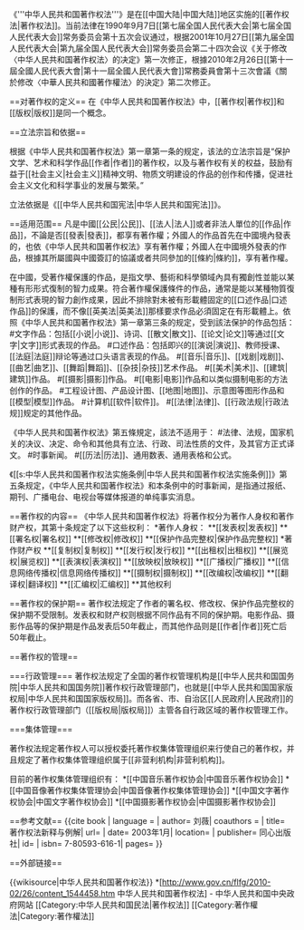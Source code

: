 《'''中华人民共和国著作权法'''》是在[[中国大陆|中国大陆]]地区实施的[[著作权法|著作权法]]。当前法律在1990年9月7日[[第七届全国人民代表大会|第七届全国人民代表大会]]常务委员会第十五次会议通过，根据2001年10月27日[[第九届全国人民代表大会|第九届全国人民代表大会]]常务委员会第二十四次会议《关于修改〈中华人民共和国著作权法〉的决定》第一次修正，根據2010年2月26日[[第十一屆全國人民代表大會|第十一屆全國人民代表大會]]常務委員會第十三次會議《關於修改〈中華人民共和國著作權法〉的決定》第二次修正。

==对著作权的定义==
在《中华人民共和国著作权法》中，[[著作权|著作权]]和[[版权|版权]]是同一个概念。

==立法宗旨和依据==

根据《中华人民共和国著作权法》第一章第一条的规定，该法的立法宗旨是“保护文学、艺术和科学作品[[作者|作者]]的著作权，以及与著作权有关的权益，鼓励有益于[[社会主义|社会主义]]精神文明、物质文明建设的作品的创作和传播，促进社会主义文化和科学事业的发展与繁荣。”

立法依据是《[[中华人民共和国宪法|中华人民共和国宪法]]》。

==适用范围==
凡是中國[[公民|公民]]、[[法人|法人]]或者非法人單位的[[作品|作品]]，不論是否[[發表|發表]]，都享有著作權；外國人的作品首先在中國境內發表的，也依《中华人民共和国著作权法》享有著作權；外國人在中國境外發表的作品，根據其所屬國與中國簽訂的協議或者共同參加的[[條約|條約]]，享有著作權。

在中國，受著作權保護的作品，是指文學、藝術和科學領域內具有獨創性並能以某種有形形式復制的智力成果。符合著作權保護條件的作品，通常是能以某種物質復制形式表現的智力創作成果，因此不排除對未被有形載體固定的[[口述作品|口述作品]]的保護，而不像[[英美法|英美法]]那樣要求作品必須固定在有形載體上。依照《中华人民共和国著作权法》第一章第三条的规定，受到該法保护的作品包括：
#文字作品：包括[[小说|小说]]、诗词、[[散文|散文]]、[[论文|论文]]等通过[[文字|文字]]形式表现的作品。
#口述作品：包括即兴的[[演说|演说]]、教师授课、[[法庭|法庭]]辩论等通过口头语言表现的作品。
#[[音乐|音乐]]、[[戏剧|戏剧]]、[[曲艺|曲艺]]、[[舞蹈|舞蹈]]、[[杂技|杂技]]艺术作品。
#[[美术|美术]]、[[建筑|建筑]]作品。
#[[摄影|摄影]]作品。
#[[电影|电影]]作品和以类似摄制电影的方法创作的作品。
#工程设计图、产品设计图、[[地图|地图]]、示意图等图形作品和[[模型|模型]]作品。
#计算机[[软件|软件]]。
#[[法律|法律]]、[[行政法规|行政法规]]规定的其他作品。

《中华人民共和国著作权法》第五條規定，該法不适用于：
#法律、法规，国家机关的决议、决定、命令和其他具有立法、行政、司法性质的文件，及其官方正式译文。
#时事新闻。
#[[历法|历法]]、通用数表、通用表格和公式。

《[[s:中华人民共和国著作权法实施条例|中华人民共和国著作权法实施条例]]》第五条规定，《中华人民共和国著作权法》和本条例中的时事新闻，是指通过报纸、期刊、广播电台、电视台等媒体报道的单纯事实消息。

==著作权的内容==
《中华人民共和国著作权法》将著作权分为著作人身权和著作财产权，其第十条规定了以下这些权利：
*著作人身权：
**[[发表权|发表权]]
**[[署名权|署名权]]
**[[修改权|修改权]]
**[[保护作品完整权|保护作品完整权]]
*著作财产权
**[[复制权|复制权]]
**[[发行权|发行权]]
**[[出租权|出租权]]
**[[展览权|展览权]]
**[[表演权|表演权]]
**[[放映权|放映权]]
**[[广播权|广播权]]
**[[信息网络传播权|信息网络传播权]]
**[[摄制权|摄制权]]
**[[改编权|改编权]]
**[[翻译权|翻译权]]
**[[汇编权|汇编权]]
**其他权利

==著作权的保护期==
著作权法规定了作者的署名权、修改权、保护作品完整权的保护期不受限制。发表权和财产权则根据不同作品有不同的保护期。电影作品、摄影作品等的保护期是作品发表后50年截止，而其他作品则是[[作者|作者]]死亡后50年截止。

==著作权的管理==

===行政管理===
著作权法规定了全国的著作权管理机构是[[中华人民共和国国务院|中华人民共和国国务院]]著作权行政管理部门，也就是[[中华人民共和国国家版权局|中华人民共和国国家版权局]]。而各省、市、自治区[[人民政府|人民政府]]的著作权行政管理部门（[[版权局|版权局]]）主管各自行政区域的著作权管理工作。

===集体管理===

著作权法规定著作权人可以授权委托著作权集体管理组织来行使自己的著作权，并且规定了著作权集体管理组织属于[[非营利机构|非营利机构]]。

目前的著作权集体管理组织有：
*[[中国音乐著作权协会|中国音乐著作权协会]]
*[[中国音像著作权集体管理协会|中国音像著作权集体管理协会]]
*[[中国文字著作权协会|中国文字著作权协会]]
*[[中国摄影著作权协会|中国摄影著作权协会]]

==参考文献==
{{cite book | language = | author= 刘薇| coauthors = | title= 著作权法新释与例解| url= | date= 2003年1月| location= | publisher= 同心出版社| id= | isbn= 7-80593-616-1| pages= }}

==外部链接==

{{wikisource|中华人民共和国著作权法}}
*[http://www.gov.cn/flfg/2010-02/26/content_1544458.htm 中华人民共和国著作权法] - 中华人民共和国中央政府网站
[[Category:中华人民共和国民法|著作权法]]
[[Category:著作權法|Category:著作權法]]